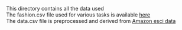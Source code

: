 This directory contains all the data used <br>
The fashion.csv file used for various tasks is available <a href='https://drive.google.com/file/d/1xvdZFgAOwH5ixuu0iad_Z3L9ZckIV6yj/view?usp=sharing'> here </a> <br>
The data.csv file is preprocessed and derived from <a href='https://github.com/amazon-science/esci-data'> Amazon esci data</a>
